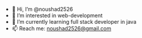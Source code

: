 - 👋 Hi, I’m @noushad2526
- 👀 I’m interested in web-development
- 🌱 I’m currently learning full stack developer in java
- 📫 Reach me: noushad2526@gmail.com 

<!---
noushad2526/noushad2526 is a ✨ special ✨ repository because its `README.md` (this file) appears on your GitHub profile.
You can click the Preview link to take a look at your changes.
--->
